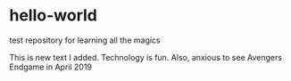 # hello-world

test repository for learning all the magics 

This is new text I added. Technology is fun.
Also, anxious to see Avengers Endgame in April 2019
